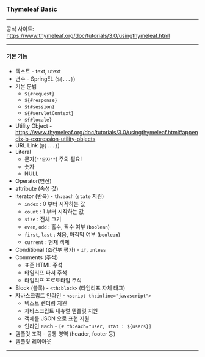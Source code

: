 ### Thymeleaf Basic

---

공식 사이트: https://www.thymeleaf.org/doc/tutorials/3.0/usingthymeleaf.html   

---   

#### 기본 기능    

* 텍스트 - text, utext    
* 변수 - SpringEL (```${...}```)
* 기본 문법
  * ```${#request}```
  * ```${#response}```
  * ```${#session}```
  * ```${#servletContext}```
  * ```${#locale}```    
* Utility Object - https://www.thymeleaf.org/doc/tutorials/3.0/usingthymeleaf.html#appendix-b-expression-utility-objects    
* URL Link (```@{...}```)      
* Literal
  * 문자(```"'문자'"```) 주의 필요!
  * 숫자
  * NULL
* Operator(연산)   
* attribute (속성 값)   
* Iterator (반복) - ```th:each``` (```state``` 지원)
  * ```index``` : 0 부터 시작하는 값
  * ```count``` : 1 부터 시작하는 값  
  * ```size``` : 전체 크기
  * ```even```, ```odd``` : 홀수, 짝수 여부  (```boolean```)
  * ```first```, ```last``` : 처음, 마직막 여부 (```boolean```)
  * ```current``` : 현재 객체   
* Conditional (조건부 평가) - ```if```, ```unless```   
* Comments (주석)
  * 표준 HTML 주석
  * 타임리프 파서 주석
  * 타임리프 프로토타입 주석
* Block (블록) - ```<th:block>``` (타임리프 자체 태그)   
* 자바스크립트 인라인 - ```<script th:inline="javascript">```
  * 텍스트 렌더링 지원
  * 자바스크립트 내츄럴 템플릿 지원
  * 객체를 JSON 으로 표현 지원
  * 인라인 each - ```[# th:each="user, stat : ${users}]``` 
* 템플릿 조각 - 공통 영역 (header, footer 등)   
* 템플릿 레이아웃  

---





